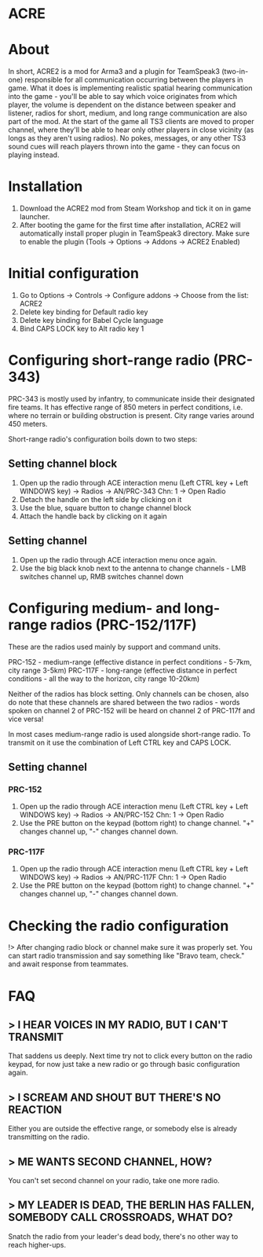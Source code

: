 ﻿# ACRE

# About
In short, ACRE2 is a mod for Arma3 and a plugin for TeamSpeak3 (two-in-one) responsible for all communication occurring between the players in game. What it does is implementing realistic spatial hearing communication into the game - you'll be able to say which voice originates from which player, the volume is dependent on the distance between speaker and listener, radios for short, medium, and long range communication are also part of the mod. At the start of the game all TS3 clients are moved to proper channel, where they'll be able to hear only other players in close vicinity (as longs as they aren't using radios). No pokes, messages, or any other TS3 sound cues will reach players thrown into the game - they can focus on playing instead.

# Installation

1. Download the ACRE2 mod from Steam Workshop and tick it on in game launcher.
2. After booting the game for the first time after installation, ACRE2 will automatically install proper plugin in TeamSpeak3 directory. Make sure to enable the plugin (Tools -> Options -> Addons -> ACRE2 Enabled)

# Initial configuration

1. Go to Options -> Controls -> Configure addons -> Choose from the list: ACRE2
2. Delete key binding for Default radio key
3. Delete key binding for Babel Cycle language
4. Bind CAPS LOCK key to Alt radio key 1

# Configuring short-range radio (PRC-343)

PRC-343 is mostly used by infantry, to communicate inside their designated fire teams. It has effective range of 850 meters in perfect conditions, i.e. where no terrain or building obstruction is present. City range varies around 450 meters.

Short-range radio's configuration boils down to two steps:

## Setting channel block

1. Open up the radio through ACE interaction menu (Left CTRL key + Left WINDOWS key) -> Radios -> AN/PRC-343 Chn: 1 -> Open Radio
2. Detach the handle on the left side by clicking on it
3. Use the blue, square button to change channel block
4. Attach the handle back by clicking on it again

## Setting channel

1. Open up the radio through ACE interaction menu once again.
2. Use the big black knob next to the antenna to change channels - LMB switches channel up, RMB switches channel down

# Configuring medium- and long-range radios (PRC-152/117F)

These are the radios used mainly by support and command units.

PRC-152 - medium-range (effective distance in perfect conditions - 5-7km, city range 3-5km)
PRC-117F - long-range (effective distance in perfect conditions - all the way to the horizon, city range 10-20km)

Neither of the radios has block setting. Only channels can be chosen, also do note that these channels are shared between the two radios - words spoken on channel 2 of PRC-152 will be heard on channel 2 of PRC-117f and vice versa!

In most cases medium-range radio is used alongside short-range radio. To transmit on it use the combination of Left CTRL key and CAPS LOCK.

## Setting channel

### PRC-152

1. Open up the radio through ACE interaction menu (Left CTRL key + Left WINDOWS key) -> Radios -> AN/PRC-152 Chn: 1 -> Open Radio
2. Use the PRE button on the keypad (bottom right) to change channel. "+" changes channel up, "-" changes channel down. 

### PRC-117F

1. Open up the radio through ACE interaction menu (Left CTRL key + Left WINDOWS key) -> Radios -> AN/PRC-117F Chn: 1 -> Open Radio
2. Use the PRE button on the keypad (bottom right) to change channel. "+" changes channel up, "-" changes channel down. 

# Checking the radio configuration

!> After changing radio block or channel make sure it was properly set. You can start radio transmission and say something like "Bravo team, check." and await response from teammates.

# FAQ

## > I HEAR VOICES IN MY RADIO, BUT I CAN'T TRANSMIT

That saddens us deeply. Next time try not to click every button on the radio keypad, for now just take a new radio or go through basic configuration again.

## > I SCREAM AND SHOUT BUT THERE'S NO REACTION

Either you are outside the effective range, or somebody else is already transmitting on the radio.

## > ME WANTS SECOND CHANNEL, HOW?

You can't set second channel on your radio, take one more radio.

## > MY LEADER IS DEAD, THE BERLIN HAS FALLEN, SOMEBODY CALL CROSSROADS, WHAT DO?

Snatch the radio from your leader's dead body, there's no other way to reach higher-ups.

